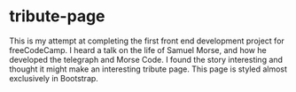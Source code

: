 # tribute-page
This is my attempt at completing the first front end development project for freeCodeCamp. I heard a talk on the life of Samuel Morse, and how he developed the telegraph and Morse Code. I found the story interesting and thought it might make an interesting tribute page. This page is styled almost exclusively in Bootstrap.
